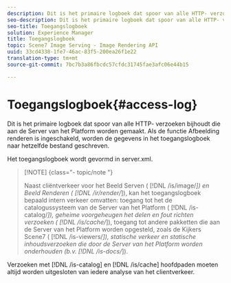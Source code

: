 ```yaml
---
description: Dit is het primaire logboek dat spoor van alle HTTP- verzoeken bijhoudt die aan de Server van het Platform worden gemaakt. Als de functie Afbeelding renderen is ingeschakeld, worden de gegevens in het toegangslogboek naar hetzelfde bestand geschreven.
seo-description: Dit is het primaire logboek dat spoor van alle HTTP- verzoeken bijhoudt die aan de Server van het Platform worden gemaakt. Als de functie Afbeelding renderen is ingeschakeld, worden de gegevens in het toegangslogboek naar hetzelfde bestand geschreven.
seo-title: Toegangslogboek
solution: Experience Manager
title: Toegangslogboek
topic: Scene7 Image Serving - Image Rendering API
uuid: 33cd4338-1fe7-46ac-83f5-200ea26f1e22
translation-type: tm+mt
source-git-commit: 7bc7b3a86fbcdc57cfdc31745fae3afc06e44b15

---
```



# Toegangslogboek{#access-log}

Dit is het primaire logboek dat spoor van alle HTTP- verzoeken bijhoudt die aan de Server van het Platform worden gemaakt. Als de functie Afbeelding renderen is ingeschakeld, worden de gegevens in het toegangslogboek naar hetzelfde bestand geschreven.

Het toegangslogboek wordt gevormd in server.xml.

>[!NOTE] {class=&quot;- topic/note &quot;}
>
>Naast cliëntverkeer voor het Beeld Serven ( [!DNL /is/image/*]) en Beeld Renderen ( [!DNL /ir/render/*]), kan het toegangslogboek bepaald intern verkeer omvatten: toegang tot het de catalogussysteem van de Server van het Platform ( [!DNL /is-catalog/*]), geheime voorgeheugen het delen en fout richten verzoeken ( [!DNL /is/cache/*]), toegang tot andere pakketten die aan de Server van het Platform worden opgesteld, zoals de Kijkers Scene7 ( [!DNL /is-viewers/*]), statische verkeer en statische inhoudsverzoeken die door de Server van het Platform worden onderhouden (b.v. [!DNL /is-docs/*]).

Verzoeken met [!DNL /is-catalog] en [!DNL /is/cache] hoofdpaden moeten altijd worden uitgesloten van iedere analyse van het clientverkeer.

